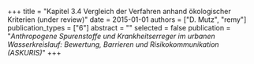 +++
title = "Kapitel 3.4 Vergleich der Verfahren anhand ökologischer Kriterien (under review)"
date = 2015-01-01
authors = ["D. Mutz", "remy"]
publication_types = ["6"]
abstract = ""
selected = false
publication = "*Anthropogene Spurenstoffe und Krankheitserreger im urbanen Wasserkreislauf: Bewertung, Barrieren und Risikokommunikation (ASKURIS)*"
+++

